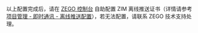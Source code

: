 以上配置完成后，请在 [ZEGO 控制台](https://console.zego.im) 自助配置 ZIM 离线推送证书（详情请参考 [项目管理 - 即时通讯 - 离线推送配置](#16233)），若无法配置，请联系 ZEGO 技术支持处理。



